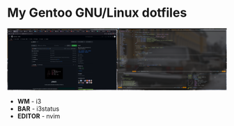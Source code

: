 # My Gentoo GNU/Linux dotfiles

![Workspace](screenshot.png)

* **WM** - i3
* **BAR** - i3status
* **EDITOR** - nvim

